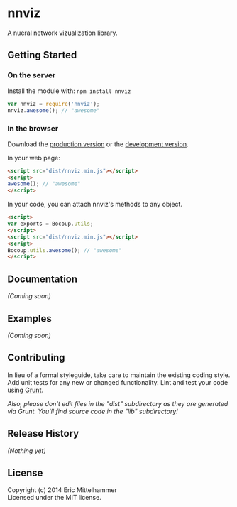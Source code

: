 # nnviz

A nueral network vizualization library.

## Getting Started
### On the server
Install the module with: `npm install nnviz`

```javascript
var nnviz = require('nnviz');
nnviz.awesome(); // "awesome"
```

### In the browser
Download the [production version][min] or the [development version][max].

[min]: https://raw.github.com/eric/nnviz/master/dist/nnviz.min.js
[max]: https://raw.github.com/eric/nnviz/master/dist/nnviz.js

In your web page:

```html
<script src="dist/nnviz.min.js"></script>
<script>
awesome(); // "awesome"
</script>
```

In your code, you can attach nnviz's methods to any object.

```html
<script>
var exports = Bocoup.utils;
</script>
<script src="dist/nnviz.min.js"></script>
<script>
Bocoup.utils.awesome(); // "awesome"
</script>
```

## Documentation
_(Coming soon)_

## Examples
_(Coming soon)_

## Contributing
In lieu of a formal styleguide, take care to maintain the existing coding style. Add unit tests for any new or changed functionality. Lint and test your code using [Grunt](http://gruntjs.com/).

_Also, please don't edit files in the "dist" subdirectory as they are generated via Grunt. You'll find source code in the "lib" subdirectory!_

## Release History
_(Nothing yet)_

## License
Copyright (c) 2014 Eric Mittelhammer  
Licensed under the MIT license.
